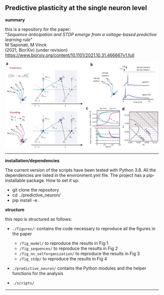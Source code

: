 ## Predictive plasticity at the single neuron level

**summary**

this is a repository for the paper:
<br/>"*Sequence anticipation and STDP emerge from a voltage-based predictive learning rule*"<br/>
M Saponati, M Vinck<br/>
(2021, BiorXiv) (under revision)<br/>
https://www.biorxiv.org/content/10.1101/2021.10.31.466667v1.full

![](./imgs/model_description.png)

-------------------------

**installation/dependencies**

The current version of the scripts have been tested with Python 3.8. All the dependencies are listed in the environment.yml file. 
The project has a pip-installable package. How to set it up:

- git clone the repository 
- cd ../predictive_neuron/
- pip install -e .

**structure**

this repo is structured as follows:

+ `./figures/`: contains the code necessary to reproduce all the figures in the paper

  + `/fig_model/` to reproduce the results in Fig 1
  + `/fig_sequences/` to reproduce the results in Fig 2
  + `/fig_nn_selforganization/` to reproduce the results in Fig 3
  + `/fig_stdp/` to reproduce the results in Fig 4
  
+ `./predictive_neuron/` contains the Python modules and the helper functions for the analysis
+ `./scripts/`

-------------------------
